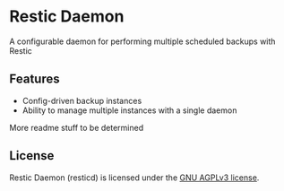 # Restic Daemon
A configurable daemon for performing multiple scheduled backups with Restic

## Features
- Config-driven backup instances
- Ability to manage multiple instances with a single daemon

More readme stuff to be determined

## License
Restic Daemon (resticd) is licensed under the [GNU AGPLv3 license](LICENSE).
